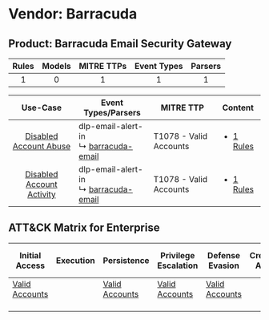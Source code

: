 Vendor: Barracuda
=================
Product: Barracuda Email Security Gateway
-----------------------------------------
| Rules | Models | MITRE TTPs | Event Types | Parsers |
|:-----:|:------:|:----------:|:-----------:|:-------:|
|   1   |   0    |     1      |      1      |    1    |

|                                    Use-Case                                    | Event Types/Parsers                                                                       | MITRE TTP                  | Content                                                                                                               |
|:------------------------------------------------------------------------------:| ----------------------------------------------------------------------------------------- | -------------------------- | --------------------------------------------------------------------------------------------------------------------- |
|    [Disabled Account Abuse](../../../UseCases/uc_disabled_account_abuse.md)    |  dlp-email-alert-in<br> ↳ [barracuda-email](Parsers/parserContent_barracuda-email.md)<br> | T1078 - Valid Accounts<br> | [<ul><li>1 Rules</li></ul>](Rules_Models/r_m_barracuda_barracuda_email_security_gateway_Disabled_Account_Abuse.md)    |
| [Disabled Account Activity](../../../UseCases/uc_disabled_account_activity.md) |  dlp-email-alert-in<br> ↳ [barracuda-email](Parsers/parserContent_barracuda-email.md)<br> | T1078 - Valid Accounts<br> | [<ul><li>1 Rules</li></ul>](Rules_Models/r_m_barracuda_barracuda_email_security_gateway_Disabled_Account_Activity.md) |

ATT&CK Matrix for Enterprise
----------------------------
| Initial Access                                                      | Execution | Persistence                                                         | Privilege Escalation                                                | Defense Evasion                                                     | Credential Access | Discovery | Lateral Movement | Collection | Command and Control | Exfiltration | Impact |
| ------------------------------------------------------------------- | --------- | ------------------------------------------------------------------- | ------------------------------------------------------------------- | ------------------------------------------------------------------- | ----------------- | --------- | ---------------- | ---------- | ------------------- | ------------ | ------ |
| [Valid Accounts](https://attack.mitre.org/techniques/T1078)<br><br> |           | [Valid Accounts](https://attack.mitre.org/techniques/T1078)<br><br> | [Valid Accounts](https://attack.mitre.org/techniques/T1078)<br><br> | [Valid Accounts](https://attack.mitre.org/techniques/T1078)<br><br> |                   |           |                  |            |                     |              |        |